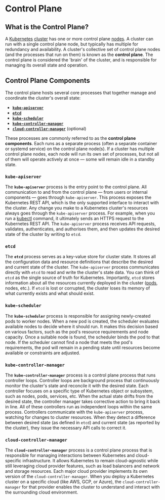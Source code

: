 
# Control Plane

## What is the Control Plane?

A [Kubernetes](../what-is-kubernetes) [cluster](../architecture#clusters) has one or more control plane 
[nodes](../architecture#nodes).
A cluster can run with a single control plane node, but typically has multiple for redundancy and availability.
A cluster's collective set of control plane nodes (and the processes that run on them) is known as the **control plane**.
The control plane is considered the 'brain' of the cluster, and is responsible for managing its overall state and
operation.

## Control Plane Components

The control plane hosts several core processes that together manage and coordinate the cluster's overall state:
- [**`kube-apiserver`**](#kube-apiserver)
- [**`etcd`**](#etcd)
- [**`kube-scheduler`**](#kube-scheduler)
- [**`kube-controller-manager`**](#kube-controller-manager)
- [**`cloud-controller-manager`**](#cloud-controller-manager) (optional)

These processes are commonly referred to as the **control plane components**.
Each runs as a separate process (often a separate container or systemd service) on the control plane node(s).
If a cluster has multiple control plane nodes, each node will run its own set of processes, but not all of them will
operate actively at once — some will remain idle in a standby state.

### `kube-apiserver`

The **`kube-apiserver`** process is the entry point to the control plane.
All communication to and from the control plane — from users or internal components — goes through `kube-apiserver`.
This process exposes the Kubernetes REST API, which is the only supported interface to interact with the cluster.
Any change you make to a Kubernetes cluster's resources always goes through the `kube-apiserver` process.
For example, when you run a [kubectl](../../concepts/kubectl) command, it ultimately sends an HTTPS request to the 
Kubernetes REST API.
The `kube-apiserver` process receives API requests, validates, authenticates, and authorises them, and then updates the
desired state of the cluster by writing to `etcd`.

### `etcd`

The **`etcd`** process serves as a key-value store for cluster state.
It stores all the configuration data and resource definitions that describe the desired and current state of the cluster.
The `kube-apiserver` process communicates directly with `etcd` to read and write the cluster's state data.
You can think of `etcd` as the single source of truth for Kubernetes.
Importantly, `etcd` stores information about all the resources currently deployed in the cluster ([pods](../pods), 
nodes, etc.).
If `etcd` is lost or corrupted, the cluster loses its memory of what currently exists and what should exist.

### `kube-scheduler`

The **`kube-scheduler`** process is responsible for assigning newly-created pods to worker nodes.
When a new pod is created, the scheduler evaluates available nodes to decide where it should run.
It makes this decision based on various factors, such as the pod's resource requirements and node capacity.
Once a suitable node is found, the scheduler binds the pod to that node.
If the scheduler cannot find a node that meets the pod's requirements, the pod will remain in a pending state until
resources become available or constraints are adjusted.

### `kube-controller-manager`

The **`kube-controller-manager`** process is a control plane process that runs controller loops.
Controller loops are background process that continuously monitor the cluster's state and reconcile it with the desired state.
Each controller focuses on a specific type of Kubernetes object or subsystem, such as nodes, pods, services, etc.
When the actual state drifts from the desired state, the controller manager takes corrective action to bring it back in line.
All of these controllers run as independent loops within the same process.
Controllers communicate with the `kube-apiserver` process, watching for changes to cluster resources.
When they detect a difference between desired state (as defined in `etcd`) and current state (as reported by the cluster),
they issue the necessary API calls to correct it.

### `cloud-controller-manager`

The **`cloud-controller-manager`** process is a control plane process that is responsible for managing interactions 
between Kubernetes and cloud-specific infrastructure.
It allows Kubernetes to remain cloud-agnostic while still leveraging cloud provider features, such as load balancers and
network and storage resources.
Each major cloud provider implements its own version of the `cloud-controller-manager`.
When you deploy a Kubernetes cluster on a specific cloud (like AWS, GCP, or Azure), the `cloud-controller-manager` for 
that provider enables the cluster to understand and interact with the surrounding cloud environment.
